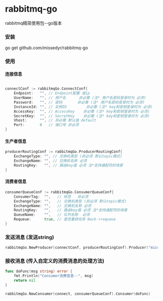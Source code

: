 # rabbitmq-go
rabbitmq精简使用包--go版本

### 安装

go get github.com/missedyr/rabbitmq-go

### 使用

#### 连接信息
```go

connectConf := rabbitmqGo.ConnectConf{
    Endpoint:   "", // Endpoint配置 或ip
    UserName:   "", // 用户名 		非必需 (注* 用户名密码登录时为 必须)
    Password:   "", // 密码 		非必需 (注* 用户名密码登录时为 必须)
    InstanceId: "", // 实例ID 		非必需 (注* key和密钥登录时为 必须)
    AccessKey:  "", // AccessKey	非必需 (注* key和密钥登录时为 必须)
    SecretKey:  "", // SecretKey	非必需 (注* key和密钥登录时为 必须)
    Vhost:      "", // 非必需 默认值 default
    Port:       0   // 端口号 非必须
}
```
#### 生产者信息
```go
producerRoutingConf := rabbitmqGo.ProducerRoutingConf{
    ExchangeType: "", // 交换机类型 (非必须 默认topic模式)
    ExchangeName: "", // 交换机名称 必须
    RoutingKey:   "", // 路由key值 必须 注*支持通配符的场景
}
```

#### 消费者信息
```go
consumerQueueConf := rabbitmqGo.ConsumerQueueConf{
    ConsumerTag:  "",   // 标签	非必须
    ExchangeType: "",   // 交换机类型 (非必须 默认topic模式)
    ExchangeName: "",   // 交换机名称 必须
    RoutingKey:   "",   // 路由key值 必须 注*支持通配符的场景
    QueueName:    "",   // 队列名称  必须
    Requeue:      true, // 是否重排任务 Nack->requeue
}
```

### 发送消息 (发送string)
```go
rabbitmqGo.NewProducer(connectConf, producerRoutingConf).Producer("miss-test")
```

### 接收消息 (传入自定义的消费消息的处理方法)
```go
func doFunc(msg string) error {
    fmt.Println("Consumer消费信息--", msg)
    return nil
}

rabbitmqGo.NewConsumer(connect, consumerQueueConf).Consumer(doFunc)
```
